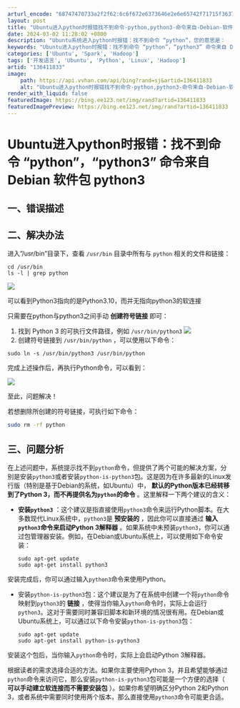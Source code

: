 ```yaml
---
arturl_encode: "68747470733a2f2f62:6c6f672e6373646e2e6e65742f71715f36373832323236382f:61727469636c652f64657461696c732f313336343131383333"
layout: post
title: "Ubuntu进入python时报错找不到命令-python,python3-命令来自-Debian-软件包-python3"
date: 2024-03-02 11:28:02 +0800
description: "Ubuntu系统进入python时报错：找不到命令 “python”，您的意思是：  “python"
keywords: "Ubuntu进入python时报错：找不到命令 “python”，“python3” 命令来自 Debian 软件包 python3"
categories: ['Ubuntu', 'Spark', 'Hadoop']
tags: ['开发语言', 'Ubuntu', 'Python', 'Linux', 'Hadoop']
artid: "136411833"
image:
    path: https://api.vvhan.com/api/bing?rand=sj&artid=136411833
    alt: "Ubuntu进入python时报错找不到命令-python,python3-命令来自-Debian-软件包-python3"
render_with_liquid: false
featuredImage: https://bing.ee123.net/img/rand?artid=136411833
featuredImagePreview: https://bing.ee123.net/img/rand?artid=136411833
---
```


# Ubuntu进入python时报错：找不到命令 “python”，“python3” 命令来自 Debian 软件包 python3

## 一、错误描述

## 

## 二、解决办法

进入”/usr/bin”目录下，查看
`/usr/bin`
目录中所有与
`python`
相关的文件和链接：

```
cd /usr/bin
ls -l | grep python
```

![](https://i-blog.csdnimg.cn/blog_migrate/3bd792c96e2f2dc285ddc57b3730ab39.png)

可以看到Python3指向的是Python3.10，而并无指向python3的软连接

只需要在python与python3之间手动
**创建符号链接**
即可：

1. 找到 Python 3 的可执行文件路径，例如
   `/usr/bin/python3`
   ![](https://i-blog.csdnimg.cn/blog_migrate/6b0a49d7af90e9ea50ea0fb054bd422a.png)
2. 创建符号链接到
   `/usr/bin/python`
   ，可以使用以下命令：

```
sudo ln -s /usr/bin/python3 /usr/bin/python
```

完成上述操作后，再执行Python命令，可以看到：

![](https://i-blog.csdnimg.cn/blog_migrate/442d862d0441a1dd8bfea861033b9b37.png)

至此，问题解决！

若想删除所创建的符号链接，可执行如下命令：

```bash
sudo rm -rf python
```

## 三、问题分析

在上述问题中，系统提示找不到`python`命令，但提供了两个可能的解决方案，分别是安装`python3`或者安装`python-is-python3`包。这是因为在许多最新的Linux发行版（特别是基于Debian的系统，如Ubuntu）中，
**默认的Python版本已经转移到了Python 3，而不再提供名为`python`的命令**
。这里解释一下两个建议的含义：

* **安装`python3`**
  ：这个建议是指直接使用`python3`命令来运行Python脚本。在大多数现代Linux系统中，`python3`是
  **预安装的**
  ，因此你可以直接通过
  **输入`python3`命令来启动Python 3解释器**
  。如果系统中未预装`python3`，你可以通过包管理器安装。例如，在Debian或Ubuntu系统上，可以使用如下命令安装：

  ```
  sudo apt-get update
  sudo apt-get install python3

  ```

安装完成后，你可以通过输入`python3`命令来使用Python。

* 安装`python-is-python3`包：这个建议是为了在系统中创建一个将`python`命令映射到`python3`的
  **链接**
  ，使得当你输入`python`命令时，实际上会运行`python3`。这对于需要同时兼容旧脚本和新环境的情况很有用。在Debian或Ubuntu系统上，可以通过以下命令安装`python-is-python3`包：

  ```
  sudo apt-get update
  sudo apt-get install python-is-python3

  ```

安装这个包后，当你输入`python`命令时，实际上会启动Python 3解释器。

根据读者的需求选择合适的方法。如果你主要使用Python 3，并且希望能够通过`python`命令来访问它，那么安装`python-is-python3`包可能是一个方便的选择（
**可以手动建立软连接而不需要安装包**
）。如果你希望明确区分Python 2和Python 3，或者系统中需要同时使用两个版本，那么直接使用`python3`命令可能更合适。